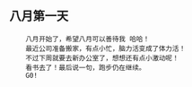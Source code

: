 ## 八月第一天

		八月开始了，希望八月可以善待我 哈哈！
		最近公司准备搬家，有点小忙，脑力活变成了体力活！
		不过下周就要去新办公室了，想想还有点小激动呢！
		看书去了！最后说一句，跑步仍在继续。
		G0!